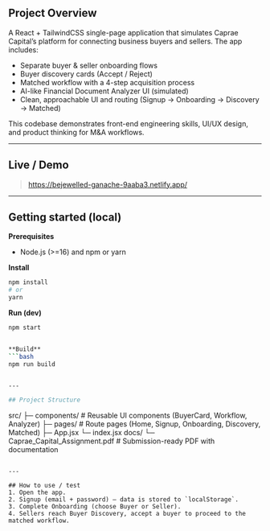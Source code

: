## Project Overview
A React + TailwindCSS single-page application that simulates Caprae Capital’s platform for connecting business buyers and sellers. The app includes:
- Separate buyer & seller onboarding flows
- Buyer discovery cards (Accept / Reject)
- Matched workflow with a 4-step acquisition process
- AI-like Financial Document Analyzer UI (simulated)
- Clean, approachable UI and routing (Signup → Onboarding → Discovery → Matched)

This codebase demonstrates front-end engineering skills, UI/UX design, and product thinking for M&A workflows.

---

## Live / Demo
> https://bejewelled-ganache-9aaba3.netlify.app/

---

## Getting started (local)

**Prerequisites**
- Node.js (>=16) and npm or yarn

**Install**
```bash
npm install
# or
yarn
```

**Run (dev)**
```bash
npm start


**Build**
```bash
npm run build


---

## Project Structure
```
src/
├─ components/       # Reusable UI components (BuyerCard, Workflow, Analyzer)
├─ pages/            # Route pages (Home, Signup, Onboarding, Discovery, Matched)
├─ App.jsx
└─ index.jsx
docs/
└─ Caprae_Capital_Assignment.pdf  # Submission-ready PDF with documentation
```

---

## How to use / test
1. Open the app.
2. Signup (email + password) — data is stored to `localStorage`.
3. Complete Onboarding (choose Buyer or Seller).
4. Sellers reach Buyer Discovery, accept a buyer to proceed to the matched workflow.



